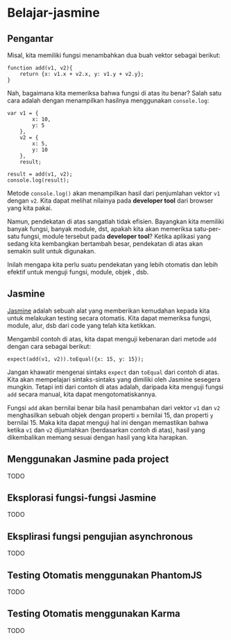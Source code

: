 # Belajar-jasmine

## Pengantar

Misal, kita memiliki fungsi menambahkan dua buah vektor sebagai berikut:

    function add(v1, v2){
        return {x: v1.x + v2.x, y: v1.y + v2.y};
    }

Nah, bagaimana kita memeriksa bahwa fungsi di atas itu benar? Salah satu cara adalah dengan menampilkan hasilnya menggunakan `console.log`:

    var v1 = {
            x: 10,
            y: 5
        },
        v2 = {
            x: 5,
            y: 10
        },
        result;

    result = add(v1, v2);
    console.log(result);

Metode `console.log()` akan menampilkan hasil dari penjumlahan vektor `v1` dengan `v2`. Kita dapat melihat nilainya pada **developer tool** dari browser yang kita pakai.

Namun, pendekatan di atas sangatlah tidak efisien. Bayangkan kita memiliki banyak fungsi, banyak module, dst, apakah kita akan memeriksa satu-per-satu fungsi, module tersebut pada **developer tool**? Ketika aplikasi yang sedang kita kembangkan bertambah besar, pendekatan di atas akan semakin sulit untuk digunakan.

Inilah mengapa kita perlu suatu pendekatan yang lebih otomatis dan lebih efektif untuk menguji fungsi, module, objek , dsb.

## Jasmine

[Jasmine](http://pivotal.github.io/jasmine/) adalah sebuah alat yang memberikan kemudahan kepada kita untuk melakukan testing secara otomatis. Kita dapat memeriksa fungsi, module, alur, dsb dari code yang telah kita ketikkan.

Mengambil contoh di atas, kita dapat menguji kebenaran dari metode `add` dengan cara sebagai berikut:

    expect(add(v1, v2)).toEqual({x: 15, y: 15});

Jangan khawatir mengenai sintaks `expect` dan `toEqual` dari contoh di atas. Kita akan mempelajari sintaks-sintaks yang dimiliki oleh Jasmine sesegera mungkin. Tetapi inti dari contoh di atas adalah, daripada kita menguji fungsi `add` secara manual, kita dapat mengotomatiskannya.

Fungsi `add` akan bernilai benar bila hasil penambahan dari vektor `v1` dan `v2` menghasilkan sebuah objek dengan properti `x` bernilai 15, dan properti `y` bernilai 15. Maka kita dapat menguji hal ini dengan memastikan bahwa ketika `v1` dan `v2` dijumlahkan (berdasarkan contoh di atas), hasil yang dikembalikan memang sesuai dengan hasil yang kita harapkan.

## Menggunakan Jasmine pada project

TODO

## Eksplorasi fungsi-fungsi Jasmine

TODO

## Eksplirasi fungsi pengujian asynchronous

TODO

## Testing Otomatis menggunakan PhantomJS

TODO

## Testing Otomatis menggunakan Karma

TODO

